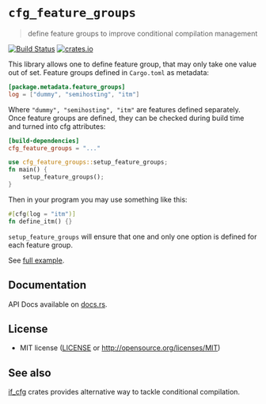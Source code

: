 # `cfg_feature_groups`

> define feature groups to improve conditional compilation management

[![Build Status](https://travis-ci.org/little-arhat/cfg-feature-groups.svg?branch=master)](https://travis-ci.org/little-arhat/cfg-feature-groups)
[![crates.io](http://meritbadge.herokuapp.com/cfg_feature_groups?style=flat-square)](https://crates.io/crates/cfg_feature_groups)

This library allows one to define feature group, that may only take one
value out of set. Feature groups defined in `Cargo.toml` as metadata:

```Cargo.toml
[package.metadata.feature_groups]
log = ["dummy", "semihosting", "itm"]
```

Where `"dummy", "semihosting", "itm"` are features defined separately.
Once feature groups are defined, they can be checked during build time
and turned into cfg attributes:

```Cargo.toml
[build-dependencies]
cfg_feature_groups = "..."
```

```build.rs
use cfg_feature_groups::setup_feature_groups;
fn main() {
    setup_feature_groups();
}
```

Then in your program you may use something like this:
```main.rs
#[cfg(log = "itm")]
fn define_itm() {}
```

`setup_feature_groups` will ensure that one and only one option is defined
for each feature group.

See [full example](./example).

## Documentation

API Docs available on [docs.rs](https://docs.rs/cfg_feature_groups).

## License

- MIT license ([LICENSE](LICENSE) or http://opensource.org/licenses/MIT)

## See also

[if_cfg](https://github.com/alexcrichton/cfg-if) crates provides alternative way to tackle conditional compilation.
